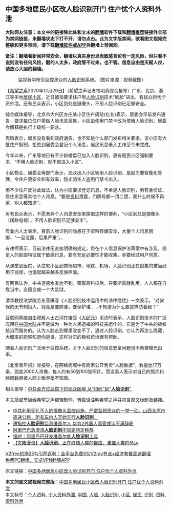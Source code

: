  <h2>中国多地居民小区改人脸识别开门 住户忧个人资料外泄</h2> <p class="notice"><b>大陆网友注意：本文中的链接除此处和文末的<a href="https://github.com/bannedbook/fanqiang" >翻墙</a>软件下载和<a href="https://github.com/killgcd/justmysocks/blob/master/README.md">翻墙推荐</a>链接外全部为禁网链接，未翻墙状态下打不开，请勿点击。此为文字版禁闻，欲看图文视频完整版和更多禁闻，请下载<a href="https://github.com/bannedbook/fanqiang">翻墙软件或APP</a>后翻墙上禁闻网。</p><p>备注：翻墙看新闻非常安全，翻墙以真实身份发表敏感言论有一定风险，但只看不说则没有任何风险，翻的人太多，政府管不过来，也不管。信息自由是天赋人权，请放心大胆的翻墙。</b></p>  <div class="entry"> <figure> <p><figcaption>监视器中所见监控民众的<a href="https://www.bannedbook.org/bnews/tag/%e4%ba%ba%e8%84%b8%e8%af%86%e5%88%ab/" class="st_tag internal_tag" rel="tag" title="标签 人脸识别 下的日志">人脸识别</a>系统。（图片来源：视频截图）</figcaption></figure> <p>【<span class='wp_keywordlink_affiliate'><a href="https://www.soundofhope.org" title="希望之声" target="_blank">希望之声</a></span>2020年12月29日】（希望之声记者福明真综合报导）广东、北京、浙江等多地<a href="https://www.bannedbook.org/bnews/tag/%E5%B1%85%E6%B0%91/" class="st_tag internal_tag" rel="tag" title="标签 居民 下的日志">居民</a><a href="https://www.bannedbook.org/bnews/tag/%E5%B0%8F%E5%8C%BA/" class="st_tag internal_tag" rel="tag" title="标签 小区 下的日志">小区</a>，近日被指要求住户用<a href="https://www.bannedbook.org/bnews/tag/%E4%BA%BA%E8%84%B8/" class="st_tag internal_tag" rel="tag" title="标签 人脸 下的日志">人脸</a><a href="https://www.bannedbook.org/bnews/tag/%E8%AF%86%E5%88%AB/" class="st_tag internal_tag" rel="tag" title="标签 识别 下的日志">识别</a>技术“刷脸”进出，有民众担忧个资外泄。还有民众表示，小区到处是摄像头，不用人脸识别已足够安全。</p> <p>综合媒体报导，北京市大兴区亦庄某小区住户周晗(化名)表示，居委会早前发布通告，要求每位住户需做人脸讯息采集，小区由使用门禁卡改为使用人脸识别。居委会解释是执行上级统一要求。</p> <p>周晗表示，居民没有看到政府通告，也不知是什么部门发布相关要求。该小区有大批住户抵制，拒绝到居委会登记个人讯息，居民讯息录入工作至今未完成。</p> <p>今年以来，广东等地已有不少新楼盘已加入人脸识别，更有居民小区强制要求，“不用人脸识别，就不能进入小区”。</p>  <p>小区物业、居委会等部门表示，民众出入小区转用人脸识别，是因为要智能化管理，令住户更安全和有效率，防止陌生人盗用门禁卡出入。</p> <p>但不少住户反对此做法，认为小区要求登记讯息，不单是人脸识别，另有身份证、居住讯息等其他个人讯息，“要是<a href="https://www.bannedbook.org/bnews/tag/%E8%B5%84%E6%96%99/" class="st_tag internal_tag" rel="tag" title="标签 资料 下的日志">资料</a>泄露，门牌号都一清二楚，我什么时候不再家，别人都知道”。</p> <p>另有民众表示，不愿舍弃个人讯息安全来换取这样的便利，“小区到处是摄像头（闭路电视），不用人脸识别已足够安全”。</p> <p>有业内人士表示，目前人脸识别的隐患在于资料存储安全，大量个人讯息困绑，“一旦泄露，后果严重”。、</p>  <p>有律师表示，目前法律无直接明确的规定，但在个人信息保护法草案中有涉及，规定人的脸部特征属于敏感讯息，要有充足必要性才能收集，亦要经过用户同意。</p> <p>从课堂到医院，从住宅小区到商场超市、地铁、机场，人脸识别正在密集的被当局用于监控，也激起越来越多反弹声浪。</p> <p>有网民认为，中共道德水准达不到，窃取高科技后，只要所需就乱用，人人都在自危当中，全国变成一个大监狱。</p> <p>清华教授法学院劳东燕撰写《人脸识别技术运用中的法律隐忧》一文表示，“对安保的无节制投入，究竟是要防谁，要保护谁……不知道为什么要这样防着我？”</p>  <p>互联网网络自由观察人士古河在接受《<span class='wp_keywordlink_affiliate'><a href="http://www.epochtimes.com/" title="大纪元" target="_blank">大纪元</a></span>》采访时表示，人脸识别技术的广泛应用在<span class='wp_keywordlink_affiliate'><a href="https://www.bannedbook.org/" title="中国" target="_blank">中国</a></span><span class='wp_keywordlink_affiliate'><a href="https://www.bannedbook.org/" title="大陆" target="_blank">大陆</a></span>并不是做为一种为人民造福的科技来运作的，它是为了中共的极权统治而服务的。认为人脸走到哪里改变不了，通过人脸识别，它认为再怎么隐藏，大概率的能够知道你是谁，这样对它的极权统治很有帮助。</p> <p>随着人脸识别广泛用于监控系统，关于人脸识别的信息安全问题也不断被曝光出来。</p> <p>《北京青年报》曾报导，在网络商城中有商家公开售卖“人脸数据”，数量达17万条，涵盖2000人肖像，每人约有50到100张照片。而当事人表示对自己的照片和脸部数据被人网上贩卖毫不知情。</p> <p>相关报导：<a data-ctorig="https://www.soundofhope.org/post/427249" data-cturl="https://www.google.com/url?client=internal-element-cse&amp;cx=007749283119516952101:0iwnfnkwnek&amp;q=https://www.soundofhope.org/post/427249&amp;sa=U&amp;ved=2ahUKEwi7n9e6o_PtAhUT7XMBHcWmBi0QFjABegQIBxAC&amp;usg=AOvVaw2JB8D4fCWEOAp8fe6qXF3T" href="https://www.google.com/url?client=internal-element-cse&amp;cx=007749283119516952101:0iwnfnkwnek&amp;q=https://www.soundofhope.org/post/427249&amp;sa=U&amp;ved=2ahUKEwi7n9e6o_PtAhUT7XMBHcWmBi0QFjABegQIBxAC&amp;usg=AOvVaw2JB8D4fCWEOAp8fe6qXF3T" target="_blank">中共全方位监控下的民众困境 从“扫码”到“<b>人脸识别</b>” </a></p>  <p>本文章或节目经希望之声编辑制作，转载请注明希望之声并包含原文标题及链接。</p> <ul class='op-related-articles' title='相关阅读'> <li><a href='https://www.bannedbook.org/bnews/bannedvideo/20201226/1455182.html' target='_blank'>中共利用无孔不入的摄像头监控设施，严密监视民众的一举一动。山西太原市高速公路，所有车内人开始实行<b>人脸识别</b>。</a></li> <li><a href='https://www.bannedbook.org/bnews/headline/20201218/1450440.html' target='_blank'>遭指控<b>人脸识别</b>监测维吾尔人 华为2外国人高管或涉不满辞职</a></li> <li><a href='https://www.bannedbook.org/bnews/headline/20201218/1450346.html' target='_blank'>阿里巴巴急澄清<b>人脸识别</b>不锁定特定种族</a></li> <li><a href='https://www.bannedbook.org/bnews/headline/20201217/1449898.html' target='_blank'>纽时：阿里巴巴开发维吾尔族<b>人脸识别</b>工具</a></li> <li><a href='https://www.bannedbook.org/bnews/cbnews/20201216/1448694.html' target='_blank'>【文雍漫谈】<b>人脸识别</b>，正在终结人类的自由、重置人类的命运</a></li> </ul> <p class="texttj"> <a href="https://github.com/bannedbook/fanqiang/wiki/V2ray%E6%9C%BA%E5%9C%BA" target="_blank">V2free机场25%引荐返利：全平台免费SS/V2ray节点+经济套餐高速翻墙</a><br/> <a href="https://github.com/bannedbook/fanqiang/wiki/%E7%A6%81%E9%97%BB%E7%BD%91%E5%AE%89%E5%8D%93%E7%BF%BB%E5%A2%99%E6%96%B0%E9%97%BBAPP" target="_blank">免费PC翻墙、安卓VPN翻墙APP</a></p><p>原文链接：<a class="src_link"  href="https://www.soundofhope.org/post/458383" target="_blank">中国多地居民小区改人脸识别开门 住户忧个人资料外泄</a></p><a name='sharetosocial'></a>       <div><b>本文的图文或视频完整版</b>：<a href='https://www.bannedbook.org/bnews/comments/20201229/1457303.html'>中国多地居民小区改人脸识别开门 住户忧个人资料外泄</a></div>  </div><!--END ENTRY--> <div class="postfooter"> <div>本文标签：<a href="https://www.bannedbook.org/bnews/tag/%E4%B8%AA%E4%BA%BA%E8%B5%84%E6%96%99/" rel="tag">个人资料</a>, <a href="https://www.bannedbook.org/bnews/tag/%E4%B8%AA%E4%BA%BA%E8%B5%84%E6%96%99%E5%A4%96%E6%B3%84/" rel="tag">个人资料外泄</a>, <a href="https://www.bannedbook.org/bnews/tag/%E4%B8%AD%E5%9B%BD/" rel="tag">中国</a>, <a href="https://www.bannedbook.org/bnews/tag/%E4%BA%BA%E8%84%B8/" rel="tag">人脸</a>, <a href="https://www.bannedbook.org/bnews/tag/%e4%ba%ba%e8%84%b8%e8%af%86%e5%88%ab/" rel="tag">人脸识别</a>, <a href="https://www.bannedbook.org/bnews/tag/%E5%B0%8F%E5%8C%BA/" rel="tag">小区</a>, <a href="https://www.bannedbook.org/bnews/tag/%E5%B1%85%E6%B0%91/" rel="tag">居民</a>, <a href="https://www.bannedbook.org/bnews/tag/%E8%AF%86%E5%88%AB/" rel="tag">识别</a>, <a href="https://www.bannedbook.org/bnews/tag/%E8%B5%84%E6%96%99/" rel="tag">资料</a>, <a href="https://www.bannedbook.org/bnews/tag/%E8%B5%84%E6%96%99%E5%A4%96%E6%B3%84/" rel="tag">资料外泄</a></div>  </div><!--END POSTFOOTER--> 
